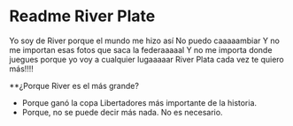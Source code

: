 # Readme River Plate
Yo soy de River porque el mundo me hizo así
No puedo caaaaambiar
Y no me importan esas fotos que saca
la federaaaaal
Y no me importa donde juegues porque yo
voy a cualquier lugaaaaar
River Plata cada vez te quiero más!!!!

**¿Porque River es el más grande?
- Porque ganó la copa Libertadores más importante de la historia.
- Porque, no se puede decir más nada. No es necesario.
